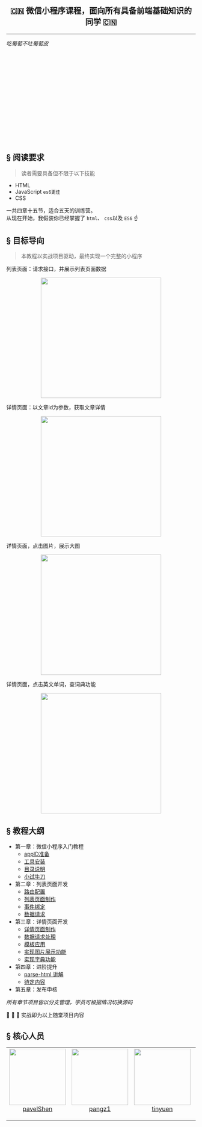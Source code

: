 <h2 align="center"> 🇨🇳 微信小程序课程，面向所有具备前端基础知识的同学 🇨🇳 </h2>  
<hr>
<div style="page-break-after: always;"></div>


*吃葡萄不吐葡萄皮* 


<p>&nbsp;</p>
<p>&nbsp;</p>
<p>&nbsp;</p>
<p>&nbsp;</p>
<p>&nbsp;</p>
<p>&nbsp;</p>
<p>&nbsp;</p>
<p>&nbsp;</p> 

<div style="page-break-after: always;"></div>

## <a>&sect; 阅读要求</a>
> 读者需要具备但不限于以下技能
- HTML
- JavaScript `es6更佳`
- CSS

一共四章十五节，适合五天的训练营。  
从现在开始，我假装你已经掌握了 `html`、 `css`以及 `ES6`  ☝️ 

## <a>&sect; 目标导向</a>
> 本教程以实战项目驱动，最终实现一个完整的小程序

列表页面：请求接口，并展示列表页面数据
<div align="center">
  <img src="./docs/images/list.png" width="320">
 </div>  

详情页面：以文章id为参数，获取文章详情 
<div align="center">
  <img src="./docs/images/detail.png" width="320">
 </div>  

 详情页面，点击图片，展示大图
 <div align="center">
  <img src="./docs/images/showimg.png" width="320">
 </div>
 
 详情页面，点击英文单词，查词典功能
 <div align="center">
  <img src="./docs/images/dictionary.png" width="320">
 </div>

## <a>&sect; 教程大纲</a> 
-  第一章：微信小程序入门教程
   - [appID准备](./docs/ch1-0.md)
   - [工具安装](./docs/ch1-1.md)
   - [目录说明](./docs/ch1-2.md)
   - [小试牛刀](./docs/ch1-3.md)
- 第二章：列表页面开发
   - [路由配置](./docs/ch2-1.md)
   - [列表页面制作](./docs/ch2-2.md)
   - [事件绑定](./docs/ch2-3.md)
   - [数据请求](./docs/ch2-4.md)
- 第三章：详情页面开发
   - [详情页面制作](./docs/ch3-1.md)
   - [数据请求处理](./docs/ch3-2.md)
   - [模板应用](./docs/ch3-3.md)
   - [实现图片展示功能](./docs/ch3-4.md)
   - [实现字典功能](./docs/ch3-5.md)
- 第四章：进阶提升
   - [parse-html 讲解](./docs/ch4-1.md)
   - [待定内容](./docs/ch4-2.md)
- 第五章：发布申核

*所有章节项目皆以分支管理，学员可根据情况切换源码*

:clap: :clap: :clap: 实战即为以上随堂项目内容

## <a>&sect; 核心人员</a> 
<table>
  <tbody>
    <tr>
      <td align="center" valign="top">
        <img width="150" height="150" src="https://github.com/pavelShen.png?s=150">
        <br>
        <a href="https://github.com/pavelShen">pavelShen</a>
        <p></p>
        <p></p>
      </td>
      <td align="center" valign="top">
        <img width="150" height="150" src="https://github.com/pangz1.png?s=150">
        <br>
        <a href="https://github.com/pangz1">pangz1</a>
        <p></p>
        <p></p>
      </td>
      <td align="center" valign="top">
        <img width="150" height="150" src="https://github.com/tinyuen.png?s=150">
        <br>
        <a href="https://github.com/tinyuen">tinyuen</a>
        <p></p>
        <p></p>
      </td>
      <td align="center" valign="top">
        <img width="150" height="150" src="https://github.com/roeis.png?s=150">
        <br>
        <a href="https://github.com/roeis">roeis</a>
        <p></p>
        <p></p>
      </td>
      <td align="center" valign="top">
        <img width="150" height="150" src="https://github.com/brucecham.png?s=150">
        <br>
        <a href="https://github.com/brucecham">brucecham</a>
        <p></p>
        <p></p>
      </td>
     </tr>
  </tbody>
</table>
